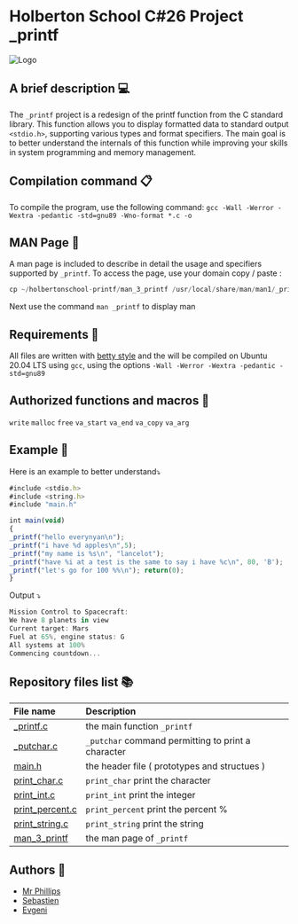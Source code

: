 
# **Holberton School C#26 Project _printf**

![Logo](https://www.commentcoder.com/static/bd7bd17f9fccb49b563e643f73bc87b3/c-printf.jpg)

## A brief description 💻

The `_printf` project is a redesign of the printf function from the C standard library. This function allows you to display formatted data to standard output `<stdio.h>`, supporting various types and format specifiers. The main goal is to better understand the internals of this function while improving your skills in system programming and memory management.

## Compilation command 📋

To compile the program, use the following command:
`gcc -Wall -Werror -Wextra -pedantic -std=gnu89 -Wno-format *.c -o`

## MAN Page 🔧
A man page is included to describe in detail the usage and specifiers supported by `_printf`. To access the page, use your domain copy / paste :

```c
cp ~/holbertonschool-printf/man_3_printf /usr/local/share/man/man1/_printf.1
```
Next use the command `man _printf` to display man

## Requirements 📂

All files are written with [betty style](https://www.holbertonschool.fr/post/quest-ce-que-la-regle-betty-dans-le-langage-de-programmation-c) and the will be compiled on Ubuntu 20.04 LTS using `gcc`, using the options `-Wall -Werror -Wextra -pedantic -std=gnu89`

## Authorized functions and macros 📒

`write` `malloc` `free` `va_start` `va_end` `va_copy` `va_arg`

## Example 📍
Here is an example to better understand⤵️

```javascript
#include <stdio.h>
#include <string.h>
#include "main.h"

int main(void)
{
_printf("hello everynyan\n");
_printf("i have %d apples\n",5);
_printf("my name is %s\n", "lancelot");
_printf("have %i at a test is the same to say i have %c\n", 80, 'B');
_printf("let's go for 100 %%\n"); return(0);
}
```
Output ⤵️
```javascript
Mission Control to Spacecraft:
We have 8 planets in view
Current target: Mars
Fuel at 65%, engine status: G
All systems at 100%
Commencing countdown...
```

## Repository files list 📚

| File name | Description                |
| :-------- | :------------------------- |
|[_printf.c](https://github.com/SebSa12000/holbertonschool-printf/blob/main/_printf.c) |  the main function `_printf`|
|[_putchar.c](https://github.com/SebSa12000/holbertonschool-printf/blob/main/_putchar.c) | `_putchar` command permitting to print a character              |
|[main.h](https://github.com/SebSa12000/holbertonschool-printf/blob/main/main.h)          |the header file ( prototypes and structues )       |
|[print_char.c](https://github.com/SebSa12000/holbertonschool-printf/blob/main/print_char.c)|`print_char` print the character
|[print_int.c](https://github.com/Genia888/holbertonschool-printf/blob/main/print_int.c)|`print_int` print the integer
|[print_percent.c](https://github.com/Genia888/holbertonschool-printf/blob/main/print_percent.c)|`print_percent` print the percent %|
|[print_string.c](https://github.com/Genia888/holbertonschool-printf/blob/main/print_string.c)|`print_string` print the string|
|[man_3_printf]()|  the man page of `_printf`

## Authors 👷

- [Mr Phillips](https://github.com/ddoudou7)
- [Sebastien](https://github.com/SebSa12000)
- [Evgeni](https://github.com/Genia888)

